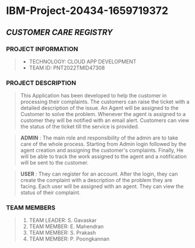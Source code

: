 # IBM-Project-20434-1659719372
## _CUSTOMER CARE REGISTRY_

### PROJECT INFORMATION

> - TECHNOLOGY: CLOUD APP DEVELOPMENT 
> - TEAM ID: PNT2022TMID47308

### PROJECT DESCRIPTION

> This Application has been developed to help the customer in processing their complaints. The customers can raise the ticket with a detailed description of the issue.  An Agent will be assigned to the Customer to solve the problem. Whenever the agent is assigned to a customer they will be notified with an email alert. Customers can view the status of the ticket till the service is provided.

> **ADMIN** : The main role and responsibility of the admin are to take care of the whole process. Starting from Admin login followed by the agent creation and assigning the customer's complaints. Finally, He will be able to track the work assigned to the agent and a notification will be sent to the customer.

> **USER** : They can register for an account. After the login, they can create the complaint with a description of the problem they are facing. Each user will be assigned with an agent. They can view the status of their complaint.

### TEAM MEMBERS

> 1. TEAM LEADER: S. Gavaskar
> 2. TEAM MEMBER: E. Mahendran
> 3. TEAM MEMBER: S. Prakash
> 4. TEAM MEMBER: P. Poongkannan


  
